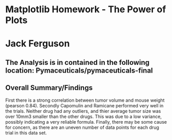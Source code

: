 # Matplotlib Homework - The Power of Plots
# Jack Ferguson

## The Analysis is in contained in the following location: Pymaceuticals/pymaceuticals-final

## Overall Summary/Findings
First there is a strong correlation between tumor volume and mouse weight (pearson 0.84). Secondly Capomulin and Ramicane performed very well in the trials. Neither drug had any outliers, and thier average tumor size was over 10mm3 smaller than the other drugs. This was due to a low variance, possibly indicating a very reliable formula. Finally, there may be some cause for concern, as there are an uneven number of data points for each drug trial in this data set. 
